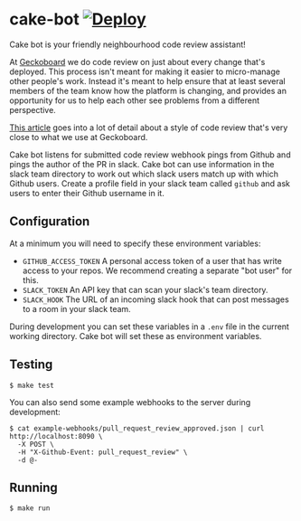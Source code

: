 # cake-bot [![Deploy](https://www.herokucdn.com/deploy/button.svg)](https://heroku.com/deploy)

Cake bot is your friendly neighbourhood code review assistant!

At [Geckoboard](https://www.geckoboard.com) we do code review on just about every change that's deployed.
This process isn't meant for making it easier to micro-manage other people's
work. Instead it's meant to help ensure that at least several members of the
team know how the platform is changing, and provides an opportunity for us to
help each other see problems from a different perspective.

[This article](http://glen.nu/ramblings/oncodereview.php) goes into a
lot of detail about a style of code review that's very close to what we
use at Geckoboard.

Cake bot listens for submitted code review webhook pings from Github and
pings the author of the PR in slack. Cake bot can use information in the
slack team directory to work out which slack users match up with which
Github users. Create a profile field in your slack team called `github`
and ask users to enter their Github username in it.

## Configuration

At a minimum you will need to specify these environment variables:

- `GITHUB_ACCESS_TOKEN` A personal access token of a user that has write
  access to your repos. We recommend creating a separate "bot user" for
  this.
- `SLACK_TOKEN` An API key that can scan your slack's team directory.
- `SLACK_HOOK` The URL of an incoming slack hook that can post messages
  to a room in your slack team.

During development you can set these variables in a `.env` file in the
current working directory. Cake bot will set these as environment
variables.

## Testing

```console
$ make test
```

You can also send some example webhooks to the server during development:

```console
$ cat example-webhooks/pull_request_review_approved.json | curl http://localhost:8090 \
  -X POST \
  -H "X-Github-Event: pull_request_review" \
  -d @-
```

## Running

```console
$ make run
```
